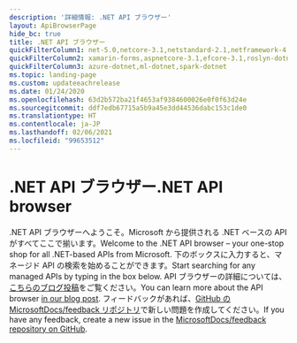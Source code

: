 ```yaml
---
description: '詳細情報: .NET API ブラウザー'
layout: ApiBrowserPage
hide_bc: true
title: .NET API ブラウザー
quickFilterColumn1: net-5.0,netcore-3.1,netstandard-2.1,netframework-4.8
quickFilterColumn2: xamarin-forms,aspnetcore-3.1,efcore-3.1,roslyn-dotnet
quickFilterColumn3: azure-dotnet,ml-dotnet,spark-dotnet
ms.topic: landing-page
ms.custom: updateeachrelease
ms.date: 01/24/2020
ms.openlocfilehash: 63d2b572ba21f4653af9384600026e0f0f63d24e
ms.sourcegitcommit: ddf7edb67715a5b9a45e3dd44536dabc153c1de0
ms.translationtype: HT
ms.contentlocale: ja-JP
ms.lasthandoff: 02/06/2021
ms.locfileid: "99653512"
---
```

# <a name="net-api-browser"></a><span data-ttu-id="df026-103">.NET API ブラウザー</span><span class="sxs-lookup"><span data-stu-id="df026-103">.NET API browser</span></span>

<span data-ttu-id="df026-104">.NET API ブラウザーへようこそ。Microsoft から提供される .NET ベースの API がすべてここで揃います。</span><span class="sxs-lookup"><span data-stu-id="df026-104">Welcome to the .NET API browser – your one-stop shop for all .NET-based APIs from Microsoft.</span></span> <span data-ttu-id="df026-105">下のボックスに入力すると、マネージド API の検索を始めることができます。</span><span class="sxs-lookup"><span data-stu-id="df026-105">Start searching for any managed APIs by typing in the box below.</span></span> <span data-ttu-id="df026-106">API ブラウザーの詳細については、[こちらのブログ投稿](/teamblog/announcing-unified-dotnet-experience-on-docs)をご覧ください。</span><span class="sxs-lookup"><span data-stu-id="df026-106">You can learn more about the API browser [in our blog post](/teamblog/announcing-unified-dotnet-experience-on-docs).</span></span> <span data-ttu-id="df026-107">フィードバックがあれば、[GitHub の MicrosoftDocs/feedback リポジトリ](https://github.com/MicrosoftDocs/feedback/issues)で新しい問題を作成してください。</span><span class="sxs-lookup"><span data-stu-id="df026-107">If you have any feedback, create a new issue in the [MicrosoftDocs/feedback repository on GitHub](https://github.com/MicrosoftDocs/feedback/issues).</span></span>
